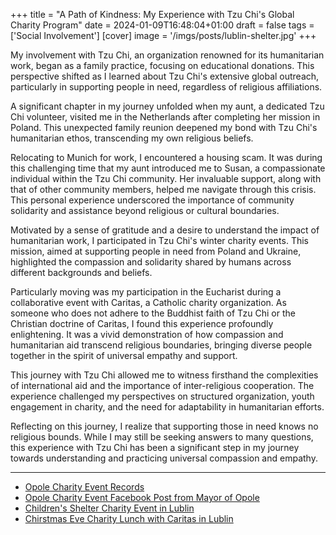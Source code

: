 +++
title = "A Path of Kindness: My Experience with Tzu Chi's Global Charity Program"
date = 2024-01-09T16:48:04+01:00
draft = false
tags = ['Social Involvement']
[cover]
image = '/imgs/posts/lublin-shelter.jpg'
+++

My involvement with Tzu Chi, an organization renowned for its humanitarian work, began as a family practice, focusing on educational donations. This perspective shifted as I learned about Tzu Chi's extensive global outreach, particularly in supporting people in need, regardless of religious affiliations.

A significant chapter in my journey unfolded when my aunt, a dedicated Tzu Chi volunteer, visited me in the Netherlands after completing her mission in Poland. This unexpected family reunion deepened my bond with Tzu Chi's humanitarian ethos, transcending my own religious beliefs.

Relocating to Munich for work, I encountered a housing scam. It was during this challenging time that my aunt introduced me to Susan, a compassionate individual within the Tzu Chi community. Her invaluable support, along with that of other community members, helped me navigate through this crisis. This personal experience underscored the importance of community solidarity and assistance beyond religious or cultural boundaries.

Motivated by a sense of gratitude and a desire to understand the impact of humanitarian work, I participated in Tzu Chi's winter charity events. This mission, aimed at supporting people in need from Poland and Ukraine, highlighted the compassion and solidarity shared by humans across different backgrounds and beliefs.

Particularly moving was my participation in the Eucharist during a collaborative event with Caritas, a Catholic charity organization. As someone who does not adhere to the Buddhist faith of Tzu Chi or the Christian doctrine of Caritas, I found this experience profoundly enlightening. It was a vivid demonstration of how compassion and humanitarian aid transcend religious boundaries, bringing diverse people together in the spirit of universal empathy and support.

This journey with Tzu Chi allowed me to witness firsthand the complexities of international aid and the importance of inter-religious cooperation. The experience challenged my perspectives on structured organization, youth engagement in charity, and the need for adaptability in humanitarian efforts.

Reflecting on this journey, I realize that supporting those in need knows no religious bounds. While I may still be seeking answers to many questions, this experience with Tzu Chi has been a significant step in my journey towards understanding and practicing universal compassion and empathy.

---

- [Opole Charity Event Records](https://tw.tzuchi.org/community/index.php?option=com_content&view=article&id=120704:6C51EBE0AD6E11EE8715A2155D080D85&catid=81:europe&Itemid=198)
- [Opole Charity Event Facebook Post from Mayor of Opole](https://www.facebook.com/PrezydentOpola/posts/pfbid02U8M6ewL63f1xfDkqWDw7ZNEKfkEJuG3dSt8zBDpUCmLjhb4NNUJExa1nygKK4TK3l?locale=pl_PL)
- [Children's Shelter Charity Event in Lublin](https://tw.tzuchi.org/community/index.php?option=com_content&view=article&id=120695:2D7244A0AD0111EE8715A2155D080D85&catid=81:europe&Itemid=198)
- [Chirstmas Eve Charity Lunch with Caritas in Lublin](https://tw.tzuchi.org/community/index.php?option=com_content&view=article&id=120821:062B8F40B2CA11EE8715A2155D080D85&catid=81:europe&Itemid=198)